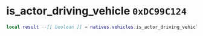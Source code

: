 # is_actor_driving_vehicle `0xDC99C124`

```lua
local result --[[ boolean ]] = natives.vehicles.is_actor_driving_vehicle(_actor --[[ integer ]])
```